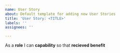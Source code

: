 ```yaml
---
name: User Story
about: Default template for adding new User Stories
title: 'User Story: <TITLE>'
labels: ''
assignees: ''

---
```


As a **role**
I can **capability**
so that **recieved benefit**
